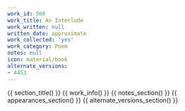```yaml
---
work_id: 560
work_title: An Interlude
work_written: null
written_date: approximate
work_collected: 'yes'
work_category: Poem
notes: null
icon: material/book
alternate_versions:
- 4453
---
```


{{ section_title() }}
{{ work_info() }}
{{ notes_section() }}
{{ appearances_section() }}
{{ alternate_versions_section() }}